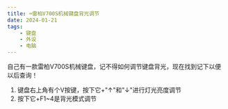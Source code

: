 ```yaml
---
title: ⌨雷柏V700S机械键盘背光调节
date: 2024-01-21
tags: 
    - 键盘
    - 外设
    - 电脑
---
```


自己有一款雷柏V700S机械键盘，记不得如何调节键盘背光，现在找到记下以便以后查询！

1. 键盘右上角有个V按键，按下它+"↑"和"↓"进行灯光亮度调节
2. 按下它+F1~4是背光模式调节
